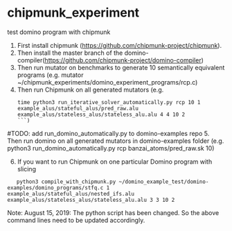 # chipmunk_experiment
test domino program with chipmunk

1. First install chipmunk (https://github.com/chipmunk-project/chipmunk).
2. Then install the master branch of the domino-compiler(https://github.com/chipmunk-project/domino-compiler)
3. Then run mutator on benchmarks to generate 10 semantically equivalent programs
   (e.g. mutator ~/chipmunk_experiments/domino_experiment_programs/rcp.c) 
4. Then run Chipmunk on all generated mutators
   (e.g. 
   ```
   time python3 run_iterative_solver_automatically.py rcp 10 1 example_alus/stateful_alus/pred_raw.alu example_alus/stateless_alus/stateless_alu.alu 4 4 10 2
   ```)

#TODO: add run_domino_automatically.py to domino-examples repo
5. Then run domino on all generated mutators in domino-examples folder
   (e.g. python3 run_domino_automatically.py rcp banzai_atoms/pred_raw.sk 10)

6. If you want to run Chipmunk on one particular Domino program with slicing
```
   python3 compile_with_chipmunk.py ~/domino_example_test/domino-examples/domino_programs/stfq.c 1 example_alus/stateful_alus/nested_ifs.alu example_alus/stateless_alus/stateless_alu.alu 3 3 10 2
```
Note: August 15, 2019: The python script has been changed. So the above command lines need to be updated accordingly.
